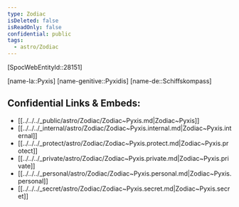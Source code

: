 ```yaml
---
type: Zodiac
isDeleted: false
isReadOnly: false
confidential: public
tags:
  - astro/Zodiac
---
```


[SpocWebEntityId::28151]



[name-la::Pyxis]
[name-genitive::Pyxidis]
[name-de::Schiffskompass]


## Confidential Links & Embeds: 
- [[../../../_public/astro/Zodiac/Zodiac~Pyxis.md|Zodiac~Pyxis]] 
- [[../../../_internal/astro/Zodiac/Zodiac~Pyxis.internal.md|Zodiac~Pyxis.internal]] 
- [[../../../_protect/astro/Zodiac/Zodiac~Pyxis.protect.md|Zodiac~Pyxis.protect]] 
- [[../../../_private/astro/Zodiac/Zodiac~Pyxis.private.md|Zodiac~Pyxis.private]] 
- [[../../../_personal/astro/Zodiac/Zodiac~Pyxis.personal.md|Zodiac~Pyxis.personal]] 
- [[../../../_secret/astro/Zodiac/Zodiac~Pyxis.secret.md|Zodiac~Pyxis.secret]] 
